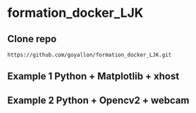 # formation_docker_LJK


## Clone repo  
`https://github.com/goyallon/formation_docker_LJK.git`
## Example 1 Python + Matplotlib + xhost
## Example 2 Python + Opencv2 + webcam
